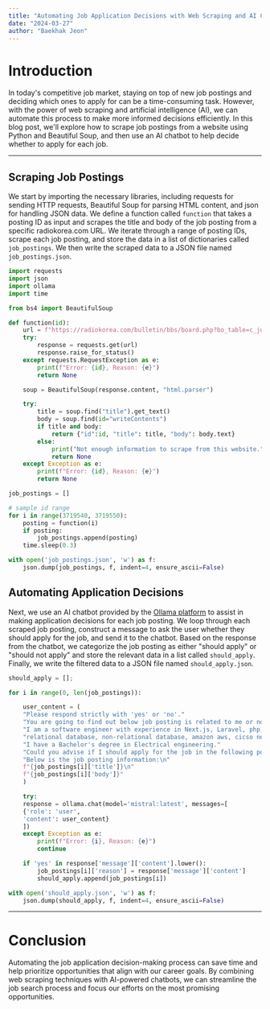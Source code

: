 ```yaml
---
title: "Automating Job Application Decisions with Web Scraping and AI Chatbots"
date: "2024-03-27"
author: "Baekhak Jeon"
---
```


# Introduction

In today's competitive job market, staying on top of new job postings and deciding which ones to apply for can be a time-consuming task. However, with the power of web scraping and artificial intelligence (AI), we can automate this process to make more informed decisions efficiently. In this blog post, we'll explore how to scrape job postings from a website using Python and Beautiful Soup, and then use an AI chatbot to help decide whether to apply for each job.

---

## Scraping Job Postings

We start by importing the necessary libraries, including requests for sending HTTP requests, Beautiful Soup for parsing HTML content, and json for handling JSON data. We define a function called `function` that takes a posting ID as input and scrapes the title and body of the job posting from a specific radiokorea.com URL. We iterate through a range of posting IDs, scrape each job posting, and store the data in a list of dictionaries called `job_postings`. We then write the scraped data to a JSON file named `job_postings.json`.

```python
import requests
import json
import ollama
import time

from bs4 import BeautifulSoup

def function(id):
    url = f"https://radiokorea.com/bulletin/bbs/board.php?bo_table=c_jobs&wr_id={id}"
    try:
        response = requests.get(url)
        response.raise_for_status()
    except requests.RequestException as e:
        print(f"Error: {id}, Reason: {e}")
        return None

    soup = BeautifulSoup(response.content, "html.parser")

    try:
        title = soup.find("title").get_text()
        body = soup.find(id="writeContents")
        if title and body:
            return {"id":id, "title": title, "body": body.text}
        else:
            print("Not enough information to scrape from this website.")
            return None
    except Exception as e:
        print(f"Error: {id}, Reason: {e}")
        return None

job_postings = []

# sample id range
for i in range(3719540, 3719550):
    posting = function(i)
    if posting:
        job_postings.append(posting)
    time.sleep(0.3)

with open('job_postings.json', 'w') as f:
    json.dump(job_postings, f, indent=4, ensure_ascii=False)
```

## Automating Application Decisions

Next, we use an AI chatbot provided by the [Ollama platform](https://ollama.com/) to assist in making application decisions for each job posting. We loop through each scraped job posting, construct a message to ask the user whether they should apply for the job, and send it to the chatbot. Based on the response from the chatbot, we categorize the job posting as either "should apply" or "should not apply" and store the relevant data in a list called `should_apply`. Finally, we write the filtered data to a JSON file named `should_apply.json`.

```python
should_apply = [];

for i in range(0, len(job_postings)):

	user_content = (
	"Please respond strictly with 'yes' or 'no'."
	"You are going to find out below job posting is related to me or not?"
	"I am a software engineer with experience in Next.js, Laravel, php, react, javascript,"
	"relational database, non-relational database, amazon aws, cicso network device."
	"I have a Bachelor's degree in Electrical engineering."
	"Could you advise if I should apply for the job in the following posting?"
	"Below is the job posting information:\n"
	f"{job_postings[i]['title']}\n"
	f"{job_postings[i]['body']}"
	)

	try:
	response = ollama.chat(model='mistral:latest', messages=[
	{'role': 'user',
	'content': user_content}
	])
	except Exception as e:
		print(f"Error: {i}, Reason: {e}")
		continue

	if 'yes' in response['message']['content'].lower():
		job_postings[i]['reason'] = response['message']['content']
		should_apply.append(job_postings[i])

with open('should_apply.json', 'w') as f:
	json.dump(should_apply, f, indent=4, ensure_ascii=False)
```

---

# Conclusion

Automating the job application decision-making process can save time and help prioritize opportunities that align with our career goals. By combining web scraping techniques with AI-powered chatbots, we can streamline the job search process and focus our efforts on the most promising opportunities.

